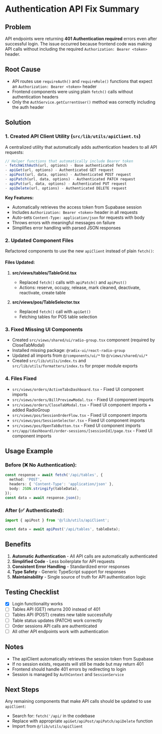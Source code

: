 # Authentication API Fix Summary

## Problem
API endpoints were returning **401 Authentication required** errors even after successful login. The issue occurred because frontend code was making API calls without including the required `Authorization: Bearer <token>` header.

## Root Cause
- API routes use `requireAuth()` and `requireRole()` functions that expect an `Authorization: Bearer <token>` header
- Frontend components were using plain `fetch()` calls without authentication headers
- Only the `AuthService.getCurrentUser()` method was correctly including the auth header

## Solution

### 1. Created API Client Utility (`src/lib/utils/apiClient.ts`)
A centralized utility that automatically adds authentication headers to all API requests:

```typescript
// Helper functions that automatically include Bearer token
- fetchWithAuth(url, options) - Base authenticated fetch
- apiGet(url, options) - Authenticated GET request
- apiPost(url, data, options) - Authenticated POST request
- apiPatch(url, data, options) - Authenticated PATCH request
- apiPut(url, data, options) - Authenticated PUT request
- apiDelete(url, options) - Authenticated DELETE request
```

**Key Features:**
- Automatically retrieves the access token from Supabase session
- Includes `Authorization: Bearer <token>` header in all requests
- Auto-sets `Content-Type: application/json` for requests with body
- Throws errors with meaningful messages on failure
- Simplifies error handling with parsed JSON responses

### 2. Updated Component Files
Refactored components to use the new `apiClient` instead of plain `fetch()`:

#### Files Updated:
1. **src/views/tables/TableGrid.tsx**
   - Replaced `fetch()` calls with `apiPatch()` and `apiPost()`
   - Actions: reserve, occupy, release, mark cleaned, deactivate, reactivate, create table

2. **src/views/pos/TableSelector.tsx**
   - Replaced `fetch()` call with `apiGet()`
   - Fetching tables for POS table selection

### 3. Fixed Missing UI Components
- Created `src/views/shared/ui/radio-group.tsx` component (required by CloseTabModal)
- Installed missing package: `@radix-ui/react-radio-group`
- Updated all imports from `@/components/ui/*` to `@/views/shared/ui/*`
- Created `src/lib/utils/index.ts` and `src/lib/utils/formatters/index.ts` for proper module exports

### 4. Files Fixed
- `src/views/orders/ActiveTabsDashboard.tsx` - Fixed UI component imports
- `src/views/orders/BillPreviewModal.tsx` - Fixed UI component imports
- `src/views/orders/CloseTabModal.tsx` - Fixed UI component imports + added RadioGroup
- `src/views/pos/SessionOrderFlow.tsx` - Fixed UI component imports
- `src/views/pos/SessionSelector.tsx` - Fixed UI component imports
- `src/views/pos/OpenTabButton.tsx` - Fixed UI component imports
- `src/app/(dashboard)/order-sessions/[sessionId]/page.tsx` - Fixed UI component imports

## Usage Example

### Before (❌ No Authentication):
```typescript
const response = await fetch('/api/tables', {
  method: 'POST',
  headers: { 'Content-Type': 'application/json' },
  body: JSON.stringify(tableData),
});
const data = await response.json();
```

### After (✅ Authenticated):
```typescript
import { apiPost } from '@/lib/utils/apiClient';

const data = await apiPost('/api/tables', tableData);
```

## Benefits
1. **Automatic Authentication** - All API calls are automatically authenticated
2. **Simplified Code** - Less boilerplate for API requests
3. **Consistent Error Handling** - Standardized error responses
4. **Type Safety** - Generic TypeScript support for responses
5. **Maintainability** - Single source of truth for API authentication logic

## Testing Checklist
- [x] Login functionality works
- [ ] Tables API (GET) returns 200 instead of 401
- [ ] Tables API (POST) creates new table successfully
- [ ] Table status updates (PATCH) work correctly
- [ ] Order sessions API calls are authenticated
- [ ] All other API endpoints work with authentication

## Notes
- The apiClient automatically retrieves the session token from Supabase
- If no session exists, requests will still be made but may return 401
- Frontend should handle 401 errors by redirecting to login
- Session is managed by `AuthContext` and `SessionService`

## Next Steps
Any remaining components that make API calls should be updated to use `apiClient`:
- Search for: `fetch('/api/` in the codebase
- Replace with appropriate `apiGet/apiPost/apiPatch/apiDelete` function
- Import from `@/lib/utils/apiClient`

